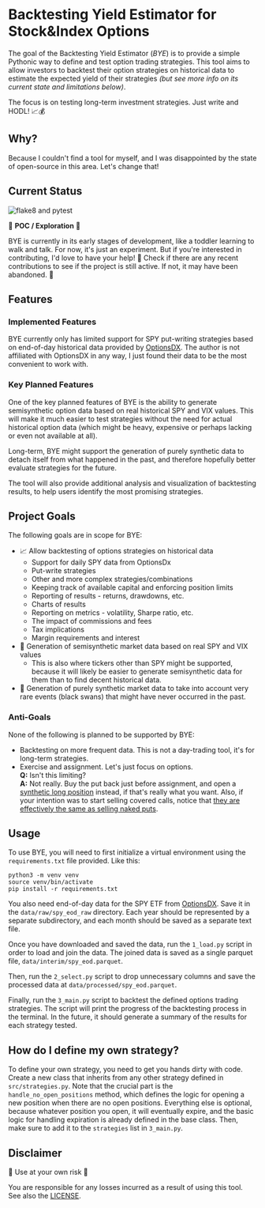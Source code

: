 # Backtesting Yield Estimator for Stock&Index Options

The goal of the Backtesting Yield Estimator (_BYE_) is to provide
a simple Pythonic way to define and test option trading strategies.
This tool aims to allow investors to backtest their option strategies on historical data
to estimate the expected yield of their strategies
_(but see more info on its current state and limitations below)_.

The focus is on testing long-term investment strategies. Just write and HODL! 📈💰

## Why?

Because I couldn't find a tool for myself,
and I was disappointed by the state of open-source in this area.
Let's change that!

## Current Status

![flake8 and pytest](https://github.com/nix1/bye/actions/workflows/python-app.yml/badge.svg)

🚧 **POC / Exploration** 🚧

BYE is currently in its early stages of development,
like a toddler learning to walk and talk. For now, it's just an experiment.
But if you're interested in contributing, I'd love to have your help! 🙌
Check if there are any recent contributions to see if the project is still active.
If not, it may have been abandoned. 🤷‍

## Features
### Implemented Features
BYE currently only has limited support for SPY put-writing strategies
based on end-of-day historical data provided by [OptionsDX](https://www.optionsdx.com/).
The author is not affiliated with OptionsDX in any way, I just found
their data to be the most convenient to work with.

### Key Planned Features
One of the key planned features of BYE is the ability
to generate semisynthetic option data based on real historical SPY and VIX values.
This will make it much easier to test strategies without the need
for actual historical option data (which might be heavy, expensive or perhaps
lacking or even not available at all).

Long-term, BYE might support the generation of purely synthetic data
to detach itself from what happened in the past,
and therefore hopefully better evaluate strategies for the future.

The tool will also provide additional analysis and visualization of backtesting results,
to help users identify the most promising strategies.

## Project Goals
The following goals are in scope for BYE:

* 📈 Allow backtesting of options strategies on historical data
  * Support for daily SPY data from OptionsDx
  * Put-write strategies
  * Other and more complex strategies/combinations
  * Keeping track of available capital and enforcing position limits
  * Reporting of results - returns, drawdowns, etc.
  * Charts of results
  * Reporting on metrics - volatility, Sharpe ratio, etc.
  * The impact of commissions and fees
  * Tax implications
  * Margin requirements and interest
* 🔮 Generation of semisynthetic market data based on real SPY and VIX values
  * This is also where tickers other than SPY might be supported, because it will likely
    be easier to generate semisynthetic data for them than to find decent historical data.
* 🔮 Generation of purely synthetic market data to take into account very rare events (black swans)
that might have never occurred in the past.

### Anti-Goals
None of the following is planned to be supported by BYE:
* Backtesting on more frequent data. This is not a day-trading tool, it's for long-term strategies.
* Exercise and assignment. Let's just focus on options.  
  **Q:** Isn't this limiting?  
  **A:** Not really. Buy the put back just before assignment,
  and open a [synthetic long position](https://www.optionsplaybook.com/option-strategies/synthetic-long-stock/)
  instead, if that's really what you want. Also, if your intention was to start selling covered calls,
  notice that [they are effectively the same as selling naked puts](https://www.forbes.com/sites/baldwin/2012/07/18/options-explained-why-is-a-covered-call-equivalent-to-a-short-put/).

## Usage
To use BYE, you will need to first initialize a virtual
environment using the `requirements.txt` file provided. Like this:

    python3 -m venv venv
    source venv/bin/activate
    pip install -r requirements.txt

You also need end-of-day data for the SPY ETF from
[OptionsDX](https://www.optionsdx.com/).
Save it in the `data/raw/spy_eod_raw` directory.
Each year should be represented by a separate subdirectory,
and each month should be saved as a separate text file.

Once you have downloaded and saved the data, run the `1_load.py` script in order to
load and join the data. The joined data is saved as a single parquet file,
`data/interim/spy_eod.parquet`.

Then, run the `2_select.py` script to drop unnecessary columns
and save the processed data at `data/processed/spy_eod.parquet`.

Finally, run the `3_main.py` script to backtest the defined options trading strategies.
The script will print the progress of the backtesting process in the terminal.
In the future, it should generate a summary of the results for each strategy tested.

## How do I define my own strategy?
To define your own strategy, you need to get you hands dirty with code.
Create a new class that inherits from any other strategy defined in `src/strategies.py`.
Note that the crucial part is the `handle_no_open_positions` method, which defines
the logic for opening a new position when there are no open positions.
Everything else is optional, because whatever position you open,
it will eventually expire, and the basic logic for handling expiration
is already defined in the base class.
Then, make sure to add it to the `strategies` list in `3_main.py`.

## Disclaimer
🚨 Use at your own risk 🚨

You are responsible for any losses incurred as a result of using this tool.
See also the [LICENSE](LICENSE).


